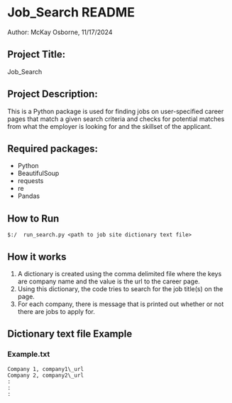 # Job\_Search README
Author: McKay Osborne, 11/17/2024

## Project Title:
Job\_Search

## Project Description:
This is a Python package is used for finding jobs on user-specified career pages that match a given search criteria and checks for potential matches from what the employer is looking for and the skillset of the applicant.

## Required packages:
- Python
- BeautifulSoup
- requests
- re
- Pandas

## How to Run
``` $:/  run_search.py <path to job site dictionary text file> ```

## How it works
1. A dictionary is created using the comma delimited file where the keys are company name and the value is the url to the career page.
2. Using this dictionary, the code tries to search for the job title(s) on the page.
3. For each company, there is message that is printed out whether or not there are jobs to apply for.


## Dictionary text file Example
### Example.txt

```
Company 1, company1\_url
Company 2, company2\_url
:
:
:
```





